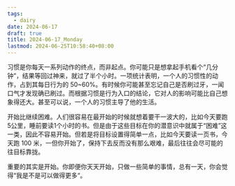 ```yaml
---
tags:
  - dairy
date: 2024-06-17
draft: true
title: 2024-06-17_Monday
lastmod: 2024-06-25T10:58:40+08:00
---
```

习惯是你每天一系列动作的终点，而非起点。你可能只是想拿起手机看个“几分钟”，结果等回过神来，就过了半个小时。一项统计表明，一个人的习惯性的动作，占到其每日行为的 50~60%。有时候你可能甚至忘记自己是否刷过牙，一闻口气才发现确已刷过。而根据习惯是行为入口的结论，它对人的影响可能比自己想象得还大。甚至可以说，一个人的习惯主导了他的生活。

开始比继续困难。人们很容易在最开始的时候就想着要干一波大的，比如今天要跑5公里，睡前要读1个小时的书。但是由于这些目标在你的潜意识中就属于“困难”这一类，因此不容易开始。但若是将目标设置得简单一点，比如今天要读一页书，今天跑 100 米，一但你开始了，保持下去反而没有那么艰难，最后往往会尽可能的往目标靠拢。

重要的其实是开始。你即便你天天开始，只做一些简单的事情，总有一天，你会觉得“我是不是可以做得更多“。